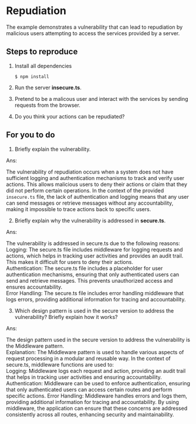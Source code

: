 # Repudiation

The example demonstrates a vulnerability that can lead to repudiation by malicious users attempting to access the services provided by a server.

## Steps to reproduce

1. Install all dependencies

   `$ npm install`

2. Run the server __insecure.ts__.

3. Pretend to be a malicous user and interact with the services by sending requests from the browser.

4. Do you think your actions can be repudiated?

## For you to do

1. Briefly explain the vulnerability.

Ans:

The vulnerability of repudiation occurs when a system does not have sufficient logging and authentication mechanisms to track and verify user actions. This allows malicious users to deny their actions or claim that they did not perform certain operations. In the context of the provided `insecure.ts` file, the lack of authentication and logging means that any user can send messages or retrieve messages without any accountability, making it impossible to trace actions back to specific users.

2. Briefly explain why the vulnerability is addressed in __secure.ts__.

Ans:

The vulnerability is addressed in secure.ts due to the following reasons:  
Logging: The secure.ts file includes middleware for logging requests and actions, which helps in tracking user activities and provides an audit trail. This makes it difficult for users to deny their actions.  
Authentication: The secure.ts file includes a placeholder for user authentication mechanisms, ensuring that only authenticated users can send and retrieve messages. This prevents unauthorized access and ensures accountability.  
Error Handling: The secure.ts file includes error handling middleware that logs errors, providing additional information for tracing and accountability.

3. Which design pattern is used in the secure version to address the vulnerability? Briefly explain how it works?

Ans:

The design pattern used in the secure version to address the vulnerability is the Middleware pattern.  
Explanation:
The Middleware pattern is used to handle various aspects of request processing in a modular and reusable way. In the context of secure.ts, middleware functions are used to:  
Logging: Middleware logs each request and action, providing an audit trail that helps in tracking user activities and ensuring accountability.
Authentication: Middleware can be used to enforce authentication, ensuring that only authenticated users can access certain routes and perform specific actions.
Error Handling: Middleware handles errors and logs them, providing additional information for tracing and accountability.
By using middleware, the application can ensure that these concerns are addressed consistently across all routes, enhancing security and maintainability.